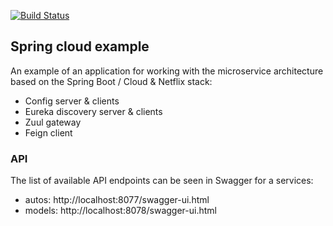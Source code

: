 [![Build Status](https://travis-ci.org/Paz1506/cloud-example.svg?branch=master)](https://travis-ci.org/Paz1506/cloud-example)

<h2>Spring cloud example</h2>

An example of an application for working with the microservice architecture based on the Spring Boot / Cloud & Netflix stack:
* Config server & clients
* Eureka discovery server & clients
* Zuul gateway
* Feign client

<h3>API</h3>

The list of available API endpoints can be seen in Swagger for a services:
* autos: http://localhost:8077/swagger-ui.html
* models: http://localhost:8078/swagger-ui.html
